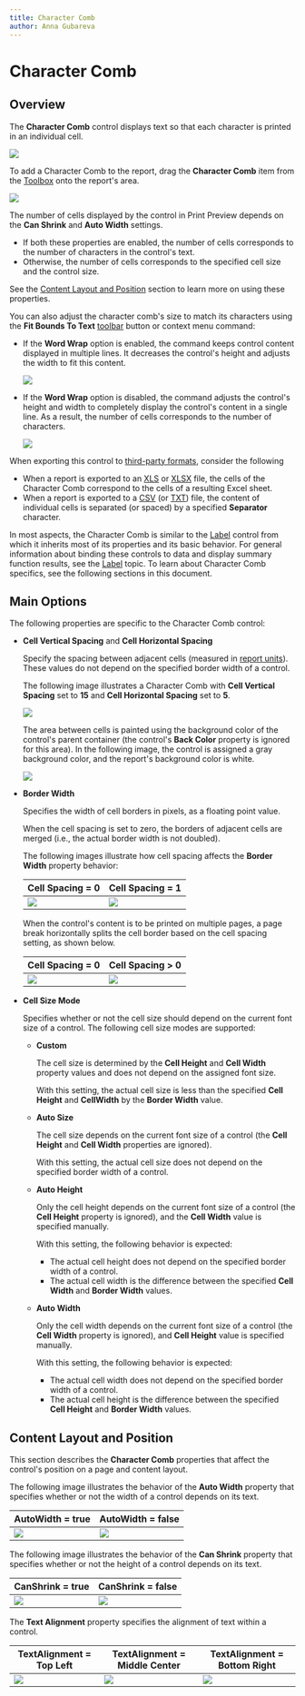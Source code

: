```yaml
---
title: Character Comb
author: Anna Gubareva
---
```

# Character Comb

## <a name="overview"></a>Overview
The **Character Comb** control displays text so that each character is printed in an individual cell.

![](../../../../../images/eurd-character-comb-example.png)

To add a Character Comb to the report, drag the **Character Comb** item from the [Toolbox](../../report-designer-tools/toolbox.md) onto the report's area.

![](../../../../../images/eurd-add-character-comb-to-report.png)

The number of cells displayed by the control in Print Preview depends on the **Can Shrink** and **Auto Width** settings.

* If both these properties are enabled, the number of cells corresponds to the number of characters in the control's text.
* Otherwise, the number of cells corresponds to the specified cell size and the control size.

See the [Content Layout and Position](#behavior) section to learn more on using these properties.

You can also adjust the character comb's size to match its characters using the **Fit Bounds To Text** [toolbar](../../report-designer-tools/toolbar.md) button or context menu command:

* If the **Word Wrap** option is enabled, the command keeps control content displayed in multiple lines. It decreases the control's height and adjusts the width to fit this content.
	
	![](../../../../../images/eurd-character-comb-fit-bounds-to-text-with-word-wrap.png)

* If the **Word Wrap** option is disabled, the command adjusts the control's height and width to completely display the control's content in a single line. As a result, the number of cells corresponds to the number of characters.
	
	![](../../../../../images/eurd-character-comb-fit-bounds-to-text-without-word-wrap.png)

When exporting this control to [third-party formats](../../../../print-preview/print-preview-for-winforms/exporting/exporting-from-print-preview.md), consider the following
* When a report is exported to an [XLS](../../../../print-preview/print-preview-for-winforms/exporting/xls-specific-export-options.md) or [XLSX](../../../../print-preview/print-preview-for-winforms/exporting/xlsx-specific-export-options.md) file, the cells of the Character Comb correspond to the cells of a resulting Excel sheet.
* When a report is exported to a [CSV](../../../../print-preview/print-preview-for-winforms/exporting/csv-specific-export-options.md) (or [TXT](../../../../print-preview/print-preview-for-winforms/exporting/txt-specific-export-options.md)) file, the content of individual cells is separated (or spaced) by a specified **Separator** character.

In most aspects, the Character Comb is similar to the [Label](Label.md) control from which it inherits most of its properties and its basic behavior. For general information about binding these controls to data and display summary function results, see the [Label](Label.md) topic. To learn about Character Comb specifics, see the following sections in this document.

## <a name="options"></a>Main Options
The following properties are specific to the Character Comb control:

* **Cell Vertical Spacing** and **Cell Horizontal Spacing**
	
	Specify the spacing between adjacent cells (measured in [report units](../../configure-design-settings/change-a-report-measurement-units.md)). These values do not depend on the specified border width of a control.
	
	The following image illustrates a Character Comb with **Cell Vertical Spacing** set to **15** and **Cell Horizontal Spacing** set to **5**.
	
	![](../../../../../images/eurd-character-comb-vertical-and-horizontal-spacing.png)
	
	The area between cells is painted using the background color of the control's parent container (the control's **Back Color** property is ignored for this area). In the following image, the control is assigned a gray background color, and the report's background color is white.
	
	![](../../../../../images/eurd-character-comb-back-color.png)
	

* **Border Width**
	
	Specifies the width of cell borders in pixels, as a floating point value.
	
	When the cell spacing is set to zero, the borders of adjacent cells are merged (i.e., the actual border width is not doubled).
	
	The following images illustrate how cell spacing affects the **Border Width** property behavior:
	
	| Cell Spacing = 0 | Cell Spacing = 1 |
	|---|---|
	| ![](../../../../../images/eurd-character-comb-border-without-spacing.png) | ![](../../../../../images/eurd-character-comb-border-with-spacing.png) |
	
	When the control's content is to be printed on multiple pages, a page break horizontally splits the cell border based on the cell spacing setting, as shown below.
	
	| Cell Spacing = 0 | Cell Spacing > 0 |
	|---|---|
	|![](../../../../../images/eurd-character-comb-on-multi-pages-without-spacing.png)| ![](../../../../../images/eurd-character-comb-on-multi-pages-with-spacing.png) |

* **Cell Size Mode**
	
	Specifies whether or not the cell size should depend on the current font size of a control. The following cell size modes are supported:
	
	* **Custom**
		
		The cell size is determined by the **Cell Height** and **Cell Width** property values and does not depend on the assigned font size.
		
		With this setting, the actual cell size is less than the specified **Cell Height** and **CellWidth** by the **Border Width** value.

	* **Auto Size**
		
		The cell size depends on the current font size of a control (the **Cell Height** and **Cell Width** properties are ignored).
		
		With this setting, the actual cell size does not depend on the specified border width of a control.

	* **Auto Height**
		
		Only the cell height depends on the current font size of a control (the **Cell Height** property is ignored), and the **Cell Width** value is specified manually.
		
		With this setting, the following behavior is expected:
		
		* The actual cell height does not depend on the specified border width of a control.
		* The actual cell width is the difference between the specified **Cell Width** and **Border Width** values.

	* **Auto Width**
		
		Only the cell width depends on the current font size of a control (the **Сell Width** property is ignored), and **Cell Height** value is specified manually.
		
		With this setting, the following behavior is expected:
		
		* The actual cell width does not depend on the specified border width of a control.
		* The actual cell height is the difference between the specified **Cell Height** and **Border Width** values.

## <a name="behavior"></a>Content Layout and Position
This section describes the **Character Comb** properties that affect the control's position on a page and content layout.

The following image illustrates the behavior of the **Auto Width** property that specifies whether or not the width of a control depends on its text.

| AutoWidth = true | AutoWidth = false |
|---|---|
| ![](../../../../../images/eurd-character-comb-auto-width-true.png) | ![](../../../../../images/eurd-character-comb-auto-width-false.png) |

The following image illustrates the behavior of the **Can Shrink** property that specifies whether or not the height of a control depends on its text.

| CanShrink = true | CanShrink = false |
|---|---|
| ![](../../../../../images/eurd-character-comb-can-shrink-true.png) |![](../../../../../images/eurd-character-comb-can-shrink-false.png) |

The **Text Alignment** property specifies the alignment of text within a control.

| TextAlignment = Top Left | TextAlignment = Middle Center | TextAlignment = Bottom Right |
|---|---|---|
| ![](../../../../../images/eurd-character-comb-text-alignment-top-left.png) |![](../../../../../images/eurd-character-comb-text-alignment-middle-center.png) | ![](../../../../../images/eurd-character-comb-text-alignment-bottom-right.png) |
